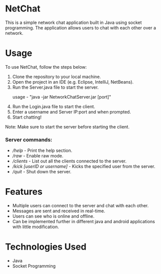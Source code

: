 # NetChat
This is a simple network chat application built in Java using socket programming. The application allows users to chat with each other over a network.

# Usage
<p>
To use NetChat, follow the steps below:
  <ol>
    <li>Clone the repository to your local machine.
    <li>Open the project in an IDE (e.g. Eclipse, IntelliJ, NetBeans).
    <li>Run the Server.java file to start the server.
      <p>  usage - "java -jar NetworkChatServer.jar [port]" </p>
    <li>Run the Login.java file to start the client.
    <li>Enter a username and Server IP:port and when prompted.
    <li>Start chatting!
  </ol>
Note: Make sure to start the server before starting the client.
</p>
<p>
<h3>Server commands:</h3>
  <ul>
    <li><i>/help</i> - Print the help section.</li>
    <li><i>/raw</i> - Enable raw mode.</li>
    <li><i>/clients</i> - List out all the clients connected to the server.</li>
    <li><i>/kick [userID or username]</i> - Kicks the specified user from the server.</li>
    <li><i>/quit</i> - Shut down the server.</li>
  </ul>
 </p>

# Features
<p>
  <ul>
    <li>Multiple users can connect to the server and chat with each other.</li>
    <li>Messages are sent and received in real-time.</li>
    <li>Users can see who is online and offline.</li>
    <li>Can be implemented further in different java and android applications with little modification.</li>
  </ul>
</p>

# Technologies Used
<p><ul>
<li>Java</li>
<li>Socket Programming</li>
</ul></p>
